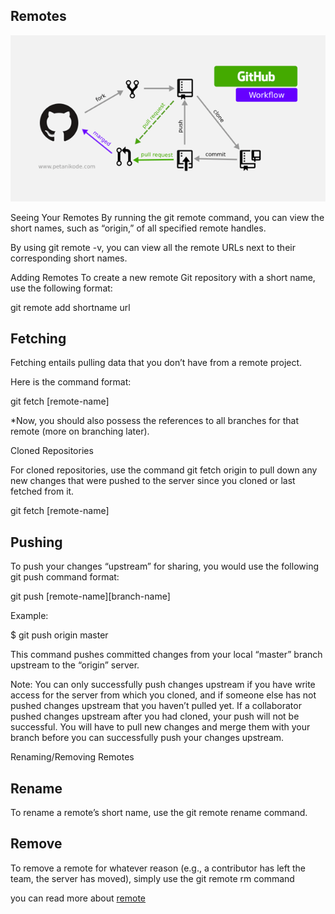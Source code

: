## Remotes

![remotes](img/ee.png)

Seeing Your Remotes
By running the git remote command, you can view the short names, such as “origin,” of all specified remote handles.

By using git remote -v, you can view all the remote URLs next to their corresponding short names.

Adding Remotes
To create a new remote Git repository with a short name, use the following format:

git remote add shortname url

## Fetching 
Fetching entails pulling data that you don’t have from a remote project.

Here is the command format:

git fetch [remote-name]

*Now, you should also possess the references to all branches for that remote (more on branching later).

Cloned Repositories

For cloned repositories, use the command git fetch origin to pull down any new changes that were pushed to the server since you cloned or last fetched from it.

git fetch [remote-name]

## Pushing
To push your changes “upstream” for sharing, you would use the following git push command format:

git push [remote-name][branch-name]

Example:

$ git push origin master

This command pushes committed changes from your local “master” branch upstream to the “origin” server.

Note: You can only successfully push changes upstream if you have write access for the server from which you cloned, and if someone else has not pushed changes upstream that you haven’t pulled yet. If a collaborator pushed changes upstream after you had cloned, your push will not be successful. You will have to pull new changes and merge them with your branch before you can successfully push your changes upstream.

Renaming/Removing Remotes

## Rename
To rename a remote’s short name, use the git remote rename command.

## Remove
To remove a remote for whatever reason (e.g., a contributor has left the team, the server has moved), simply use the git remote rm command



you can read more about [remote](https://blog.udemy.com/git-tutorial-a-comprehensive-guide/)
